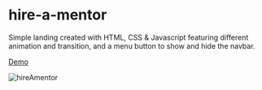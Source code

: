 # hire-a-mentor

Simple landing created with HTML, CSS & Javascript featuring different animation and transition, and a menu button to show and hide the navbar.

[Demo](https://robertodilillo.dev/hire-a-mentor)

![hireAmentor](https://user-images.githubusercontent.com/4103610/185810929-2623d0f2-06b6-4ae5-b8c8-f93678457e8c.gif)
